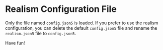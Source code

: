 # Realism Configuration File

Only the file named `config.json5` is loaded. If you prefer to use the realism configuration, you can delete the default `config.json5` file and rename the `realism.json5` file to `config.json5`.

Have fun!
